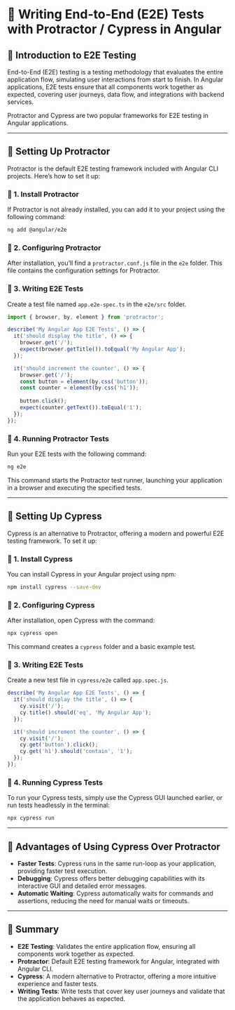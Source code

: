 # **🚀 Writing End-to-End (E2E) Tests with Protractor / Cypress in Angular**  

## **🔹 Introduction to E2E Testing**  
End-to-End (E2E) testing is a testing methodology that evaluates the entire application flow, simulating user interactions from start to finish. In Angular applications, E2E tests ensure that all components work together as expected, covering user journeys, data flow, and integrations with backend services. 

Protractor and Cypress are two popular frameworks for E2E testing in Angular applications.

---

## **🔹 Setting Up Protractor**  
Protractor is the default E2E testing framework included with Angular CLI projects. Here’s how to set it up:

### **📌 1. Install Protractor**  
If Protractor is not already installed, you can add it to your project using the following command:

```bash
ng add @angular/e2e
```

### **📌 2. Configuring Protractor**  
After installation, you’ll find a `protractor.conf.js` file in the `e2e` folder. This file contains the configuration settings for Protractor.

### **📌 3. Writing E2E Tests**  
Create a test file named `app.e2e-spec.ts` in the `e2e/src` folder.

```typescript
import { browser, by, element } from 'protractor';

describe('My Angular App E2E Tests', () => {
  it('should display the title', () => {
    browser.get('/');
    expect(browser.getTitle()).toEqual('My Angular App');
  });

  it('should increment the counter', () => {
    browser.get('/');
    const button = element(by.css('button'));
    const counter = element(by.css('h1'));
    
    button.click();
    expect(counter.getText()).toEqual('1');
  });
});
```

### **📌 4. Running Protractor Tests**  
Run your E2E tests with the following command:

```bash
ng e2e
```

This command starts the Protractor test runner, launching your application in a browser and executing the specified tests.

---

## **🔹 Setting Up Cypress**  
Cypress is an alternative to Protractor, offering a modern and powerful E2E testing framework. To set it up:

### **📌 1. Install Cypress**  
You can install Cypress in your Angular project using npm:

```bash
npm install cypress --save-dev
```

### **📌 2. Configuring Cypress**  
After installation, open Cypress with the command:

```bash
npx cypress open
```

This command creates a `cypress` folder and a basic example test.

### **📌 3. Writing E2E Tests**  
Create a new test file in `cypress/e2e` called `app.spec.js`.

```javascript
describe('My Angular App E2E Tests', () => {
  it('should display the title', () => {
    cy.visit('/');
    cy.title().should('eq', 'My Angular App');
  });

  it('should increment the counter', () => {
    cy.visit('/');
    cy.get('button').click();
    cy.get('h1').should('contain', '1');
  });
});
```

### **📌 4. Running Cypress Tests**  
To run your Cypress tests, simply use the Cypress GUI launched earlier, or run tests headlessly in the terminal:

```bash
npx cypress run
```

---

## **🔹 Advantages of Using Cypress Over Protractor**  
- **Faster Tests**: Cypress runs in the same run-loop as your application, providing faster test execution.
- **Debugging**: Cypress offers better debugging capabilities with its interactive GUI and detailed error messages.
- **Automatic Waiting**: Cypress automatically waits for commands and assertions, reducing the need for manual waits or timeouts.

---

## **🚀 Summary**
- **E2E Testing**: Validates the entire application flow, ensuring all components work together as expected.
- **Protractor**: Default E2E testing framework for Angular, integrated with Angular CLI.
- **Cypress**: A modern alternative to Protractor, offering a more intuitive experience and faster tests.
- **Writing Tests**: Write tests that cover key user journeys and validate that the application behaves as expected.
